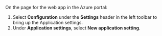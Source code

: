 On the page for the web app in the Azure portal:

1. Select **Configuration** under the **Settings** header in the left toolbar to bring up the Application settings.
1. Under **Application settings**, select **New application setting**.